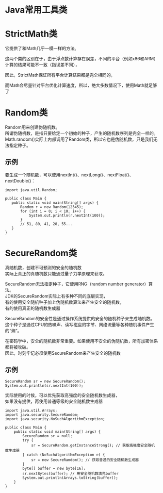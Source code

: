 Java常用工具类
==


# StrictMath类
它提供了和Math几乎一模一样的方法。

这两个类的区别在于，由于浮点数计算存在误差，不同的平台（例如x86和ARM）计算的结果可能不一致（指误差不同），

因此，StrictMath保证所有平台计算结果都是完全相同的，

而Math会尽量针对平台优化计算速度，所以，绝大多数情况下，使用Math就足够了


# Random类
Random用来创建伪随机数。  
所谓伪随机数，是指只要给定一个初始的种子，产生的随机数序列是完全一样的。  
Math.random()实际上内部调用了Random类，所以它也是伪随机数，只是我们无法指定种子。

## 示例
要生成一个随机数，可以使用nextInt()、nextLong()、nextFloat()、nextDouble()：
 ```text
import java.util.Random;

public class Main {
    public static void main(String[] args) {
        Random r = new Random(12345);
        for (int i = 0; i < 10; i++) {
            System.out.println(r.nextInt(100));
        }
        // 51, 80, 41, 28, 55...
    }
}

```

# SecureRandom类
真随机数，创建不可预测的安全的随机数  
实际上真正的真随机数只能通过量子力学原理来获取。

SecureRandom无法指定种子，它使用RNG（random number generator）算法。  
JDK的SecureRandom实际上有多种不同的底层实现，  
有的使用安全随机种子加上伪随机数算法来产生安全的随机数，  
有的使用真正的随机数生成器

SecureRandom的安全性是通过操作系统提供的安全的随机种子来生成随机数。  
这个种子是通过CPU的热噪声、读写磁盘的字节、网络流量等各种随机事件产生的“熵”。  

在密码学中，安全的随机数非常重要。如果使用不安全的伪随机数，所有加密体系都将被攻破。  
因此，时刻牢记必须使用SecureRandom来产生安全的随机数

## 示例
```text
SecureRandom sr = new SecureRandom();
System.out.println(sr.nextInt(100));
```

实际使用的时候，可以优先获取高强度的安全随机数生成器，  
如果没有提供，再使用普通等级的安全随机数生成器
```text
import java.util.Arrays;
import java.security.SecureRandom;
import java.security.NoSuchAlgorithmException;

public class Main {
    public static void main(String[] args) {
        SecureRandom sr = null;
        try {
            sr = SecureRandom.getInstanceStrong(); // 获取高强度安全随机数生成器
        } catch (NoSuchAlgorithmException e) {
            sr = new SecureRandom(); // 获取普通的安全随机数生成器
        }
        byte[] buffer = new byte[16];
        sr.nextBytes(buffer); // 用安全随机数填充buffer
        System.out.println(Arrays.toString(buffer));
    }
}

```